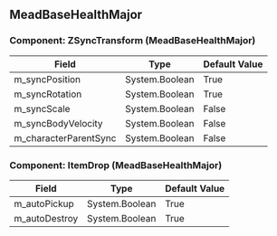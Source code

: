 ## MeadBaseHealthMajor

### Component: ZSyncTransform (MeadBaseHealthMajor)

|Field|Type|Default Value|
|---|---|---|
|m_syncPosition|System.Boolean|True|
|m_syncRotation|System.Boolean|True|
|m_syncScale|System.Boolean|False|
|m_syncBodyVelocity|System.Boolean|False|
|m_characterParentSync|System.Boolean|False|

### Component: ItemDrop (MeadBaseHealthMajor)

|Field|Type|Default Value|
|---|---|---|
|m_autoPickup|System.Boolean|True|
|m_autoDestroy|System.Boolean|True|

